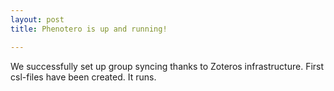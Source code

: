 ```yaml
---
layout: post
title: Phenotero is up and running!

---
```


We successfully set up group syncing thanks to Zoteros infrastructure. First csl-files have been created. It runs.

